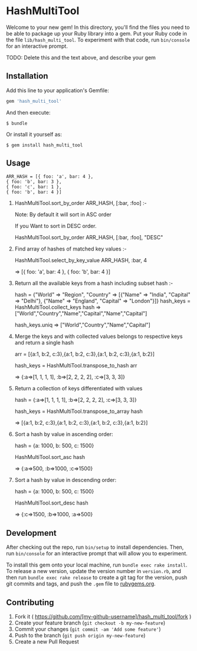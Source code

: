 # HashMultiTool

Welcome to your new gem! In this directory, you'll find the files you need to be able to package up your Ruby library into a gem. Put your Ruby code in the file `lib/hash_multi_tool`. To experiment with that code, run `bin/console` for an interactive prompt.

TODO: Delete this and the text above, and describe your gem

## Installation

Add this line to your application's Gemfile:

```ruby
gem 'hash_multi_tool'
```

And then execute:

    $ bundle

Or install it yourself as:

    $ gem install hash_multi_tool

## Usage

	ARR_HASH = [{ foo: 'a', bar: 4 },
    { foo: 'b', bar: 3 },
    { foo: 'c', bar: 1 },
    { foo: 'b', bar: 4 }]
			
  1) HashMultiTool.sort_by_order ARR_HASH, [:bar, :foo] :-

	  Note: By default it will sort in ASC order
	  
	  If you Want to sort in DESC order. 

	  HashMultiTool.sort_by_order ARR_HASH, [:bar, :foo], "DESC"

  2) Find array of hashes of matched key values :-

	  HashMultiTool.select_by_key_value ARR_HASH, :bar, 4  
	  
	  => [{ foo: 'a', bar: 4 }, { foo: 'b', bar: 4 }]

3) Return all the available keys from a hash including subset hash :-
	
	hash = {"World" => "Region", "Country" => [{"Name" => "India", "Capital" => "Delhi"}, {"Name" => "England", "Capital" => "London"}]}
	hash_keys = HashMultiTool.collect_keys hash
	=> ["World","Country","Name","Capital","Name","Capital"]
	
	hash_keys.uniq 
	=> ["World","Country","Name","Capital"]

4) Merge the keys and with collected values belongs to respective keys and return a single hash
	
	arr = [{a:1, b:2, c:3},{a:1, b:2, c:3},{a:1, b:2, c:3},{a:1, b:2}]
	 	
	hash_keys = HashMultiTool.transpose_to_hash arr
	 	
	=> {:a=>[1, 1, 1, 1], :b=>[2, 2, 2, 2], :c=>[3, 3, 3]}

 5) Return a collection of keys differentiated with values
	
	hash = {:a=>[1, 1, 1, 1], :b=>[2, 2, 2, 2], :c=>[3, 3, 3]}
	 	
	hash_keys = HashMultiTool.transpose_to_array hash
	 	
	=> [{a:1, b:2, c:3},{a:1, b:2, c:3},{a:1, b:2, c:3},{a:1, b:2}]
	
 6) Sort a hash by value in ascending order:
 
    hash = {a: 1000, b: 500, c: 1500}
 	
    HashMultiTool.sort_asc hash
    
    => {:a=>500, :b=>1000, :c=>1500}
    
 7) Sort a hash by value in descending order:
 
    hash = {a: 1000, b: 500, c: 1500}
 	
    HashMultiTool.sort_desc hash
    
    => {:c=>1500, :b=>1000, :a=>500}
 	
 	
## Development

After checking out the repo, run `bin/setup` to install dependencies. Then, run `bin/console` for an interactive prompt that will allow you to experiment.

To install this gem onto your local machine, run `bundle exec rake install`. To release a new version, update the version number in `version.rb`, and then run `bundle exec rake release` to create a git tag for the version, push git commits and tags, and push the `.gem` file to [rubygems.org](https://rubygems.org).

## Contributing

1. Fork it ( https://github.com/[my-github-username]/hash_multi_tool/fork )
2. Create your feature branch (`git checkout -b my-new-feature`)
3. Commit your changes (`git commit -am 'Add some feature'`)
4. Push to the branch (`git push origin my-new-feature`)
5. Create a new Pull Request
